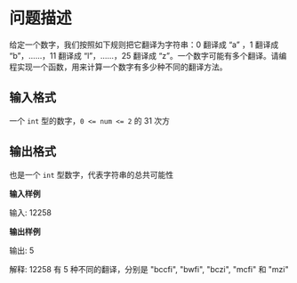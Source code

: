 # 问题描述

给定一个数字，我们按照如下规则把它翻译为字符串：0 翻译成 “a” ，1 翻译成 “b”，……，11 翻译成 “l”，……，25 翻译成 “z”。一个数字可能有多个翻译。请编程实现一个函数，用来计算一个数字有多少种不同的翻译方法。

## 输入格式

一个 `int` 型的数字，`0 <= num <= 2` 的 31 次方

## 输出格式

也是一个 `int` 型数字，代表字符串的总共可能性

**输入样例**

输入: 12258

**输出样例**

输出: 5

解释: 12258 有 5 种不同的翻译，分别是 "bccfi", "bwfi", "bczi", "mcfi" 和 "mzi"